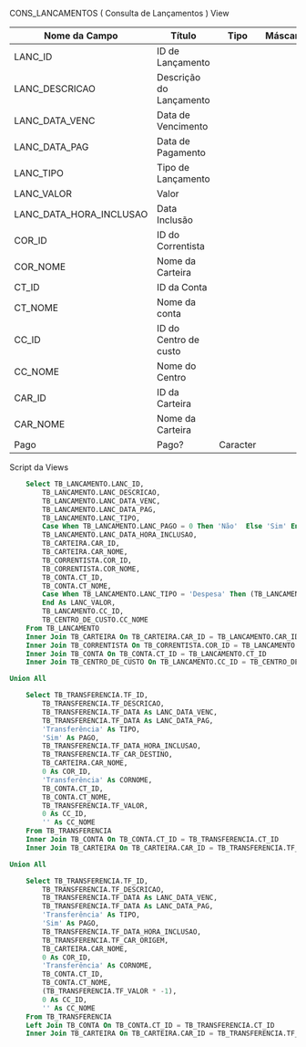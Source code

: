 CONS_LANCAMENTOS ( Consulta de Lançamentos ) View

| Nome da Campo    | Título                  | Tipo      | Máscara             | Tamanho |
| --------------   | ----------------------  | --------- | ------------------- | ------- |
| LANC_ID          | ID de Lançamento        |
| LANC_DESCRICAO   | Descrição do Lançamento |
| LANC_DATA_VENC   | Data de Vencimento      |
| LANC_DATA_PAG    | Data de Pagamento       |
| LANC_TIPO        | Tipo de Lançamento      |
| LANC_VALOR       | Valor                   |
| LANC_DATA_HORA_INCLUSAO | Data Inclusão    |
| COR_ID           | ID do Correntista       |
| COR_NOME         | Nome da Carteira        |
| CT_ID            | ID da Conta             |
| CT_NOME          | Nome da conta           |
| CC_ID            | ID do Centro de custo   |
| CC_NOME          | Nome do Centro          |
| CAR_ID           | ID da Carteira          |
| CAR_NOME         | Nome da Carteira        |
| Pago             | Pago?                   | Caracter  |                     | 3       |


Script da Views

```sql
    Select TB_LANCAMENTO.LANC_ID,
        TB_LANCAMENTO.LANC_DESCRICAO,
        TB_LANCAMENTO.LANC_DATA_VENC,
        TB_LANCAMENTO.LANC_DATA_PAG,
        TB_LANCAMENTO.LANC_TIPO,
        Case When TB_LANCAMENTO.LANC_PAGO = 0 Then 'Não'  Else 'Sim' End As PAGO,
        TB_LANCAMENTO.LANC_DATA_HORA_INCLUSAO,
        TB_CARTEIRA.CAR_ID,
        TB_CARTEIRA.CAR_NOME,
        TB_CORRENTISTA.COR_ID,
        TB_CORRENTISTA.COR_NOME,
        TB_CONTA.CT_ID,
        TB_CONTA.CT_NOME,
        Case When TB_LANCAMENTO.LANC_TIPO = 'Despesa' Then (TB_LANCAMENTO.LANC_VALOR * -1)  Else TB_LANCAMENTO.LANC_VALOR
        End As LANC_VALOR,
        TB_LANCAMENTO.CC_ID,
        TB_CENTRO_DE_CUSTO.CC_NOME
    From TB_LANCAMENTO
    Inner Join TB_CARTEIRA On TB_CARTEIRA.CAR_ID = TB_LANCAMENTO.CAR_ID
    Inner Join TB_CORRENTISTA On TB_CORRENTISTA.COR_ID = TB_LANCAMENTO.COR_ID
    Inner Join TB_CONTA On TB_CONTA.CT_ID = TB_LANCAMENTO.CT_ID
    Inner Join TB_CENTRO_DE_CUSTO On TB_LANCAMENTO.CC_ID = TB_CENTRO_DE_CUSTO.CC_ID

Union All

    Select TB_TRANSFERENCIA.TF_ID,
        TB_TRANSFERENCIA.TF_DESCRICAO,
        TB_TRANSFERENCIA.TF_DATA As LANC_DATA_VENC,
        TB_TRANSFERENCIA.TF_DATA As LANC_DATA_PAG,
        'Transferência' As TIPO,
        'Sim' As PAGO,
        TB_TRANSFERENCIA.TF_DATA_HORA_INCLUSAO,
        TB_TRANSFERENCIA.TF_CAR_DESTINO,
        TB_CARTEIRA.CAR_NOME,
        0 As COR_ID,
        'Transferência' As CORNOME,
        TB_CONTA.CT_ID,
        TB_CONTA.CT_NOME,
        TB_TRANSFERENCIA.TF_VALOR,
        0 As CC_ID,
        '' As CC_NOME
    From TB_TRANSFERENCIA
    Inner Join TB_CONTA On TB_CONTA.CT_ID = TB_TRANSFERENCIA.CT_ID
    Inner Join TB_CARTEIRA On TB_CARTEIRA.CAR_ID = TB_TRANSFERENCIA.TF_CAR_DESTINO

Union All

    Select TB_TRANSFERENCIA.TF_ID,
        TB_TRANSFERENCIA.TF_DESCRICAO,
        TB_TRANSFERENCIA.TF_DATA As LANC_DATA_VENC,
        TB_TRANSFERENCIA.TF_DATA As LANC_DATA_PAG,
        'Transferência' As TIPO,
        'Sim' As PAGO,
        TB_TRANSFERENCIA.TF_DATA_HORA_INCLUSAO,
        TB_TRANSFERENCIA.TF_CAR_ORIGEM,
        TB_CARTEIRA.CAR_NOME,
        0 As COR_ID,
        'Transferência' As CORNOME,
        TB_CONTA.CT_ID,
        TB_CONTA.CT_NOME,
        (TB_TRANSFERENCIA.TF_VALOR * -1),
        0 As CC_ID,
        '' As CC_NOME
    From TB_TRANSFERENCIA
    Left Join TB_CONTA On TB_CONTA.CT_ID = TB_TRANSFERENCIA.CT_ID
    Inner Join TB_CARTEIRA On TB_CARTEIRA.CAR_ID = TB_TRANSFERENCIA.TF_CAR_ORIGEM
```